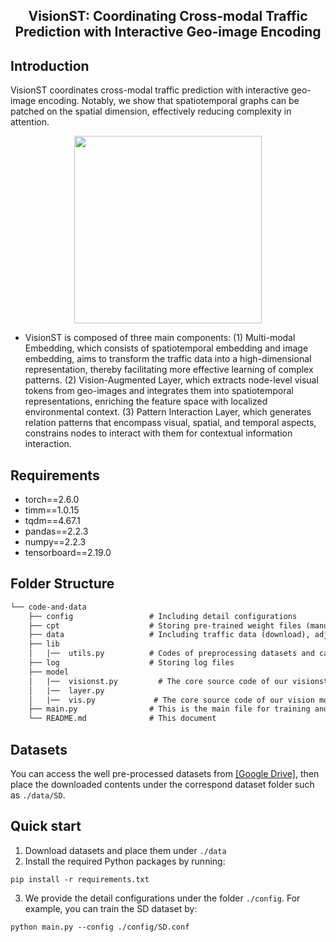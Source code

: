 <div align="center">
  <h2><b> VisionST: Coordinating Cross-modal Traffic Prediction with Interactive Geo-image Encoding
 </b></h2>
</div>

## Introduction
VisionST coordinates cross-modal traffic prediction with interactive geo-image encoding.
Notably, we show that spatiotemporal graphs can be patched on the spatial dimension, effectively reducing complexity in attention.

<p align="center">
<img src="./image/frame.png" height = "300" alt="" align=center />
</p>

- VisionST is composed of three main components: (1) Multi-modal Embedding, which consists of spatiotemporal embedding and image embedding, aims to transform the traffic data into a high-dimensional representation, thereby facilitating more effective learning of complex patterns. (2) Vision-Augmented Layer, which extracts node-level visual tokens from geo-images and integrates them into spatiotemporal representations, enriching the feature space with localized environmental context. (3) Pattern Interaction Layer, which generates relation patterns that encompass visual, spatial, and temporal aspects, constrains nodes to interact with them for contextual information interaction.

## Requirements
- torch==2.6.0
- timm==1.0.15
- tqdm==4.67.1
- pandas==2.2.3
- numpy==2.2.3
- tensorboard==2.19.0

## Folder Structure

```tex
└── code-and-data
    ├── config                 # Including detail configurations
    ├── cpt                    # Storing pre-trained weight files (manually create the folder and download files)
    ├── data                   # Including traffic data (download), adj files (generated), geo-image data, and the meta data
    ├── lib
    │   |──  utils.py          # Codes of preprocessing datasets and calculating metrics
    ├── log                    # Storing log files
    ├── model
    │   |──  visionst.py         # The core source code of our visionst
    │   |──  layer.py           
    │   |──  vis.py             # The core source code of our vision model
    ├── main.py                # This is the main file for training and testing
    └── README.md              # This document
```

## Datasets
You can access the well pre-processed datasets from [[Google Drive]](https://drive.google.com/drive/folders/1BDH1C66BCKBe7ge8G-rBaj1j3p0iR0TC?usp=sharing), then place the downloaded contents under the correspond dataset folder such as `./data/SD`.

## Quick start
1. Download datasets and place them under `./data`
2. Install the required Python packages by running:
  ```
  pip install -r requirements.txt
  ```
3. We provide the detail configurations under the folder `./config`. For example, you can train the SD dataset by:

```
python main.py --config ./config/SD.conf
```
